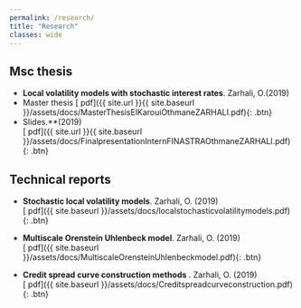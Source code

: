 ```yaml
---
permalink: /research/
title: "Research"
classes: wide
---
```



## Msc thesis

* **Local volatility models with stochastic interest rates**. Zarhali, O.(2019)  
* Master thesis
[<i class="fas fa-file-pdf"></i> pdf]({{ site.url }}{{ site.baseurl }}/assets/docs/MasterThesisElKarouiOthmaneZARHALI.pdf){: .btn}
* Slides.**(2019)  
[<i class="fas fa-file-pdf"></i> pdf]({{ site.url }}{{ site.baseurl }}/assets/docs/FinalpresentationInternFINASTRAOthmaneZARHALI.pdf){: .btn}

## Technical reports

* **Stochastic local volatility models**. Zarhali, O.  (2019)   
[<i class="fas fa-file-pdf"></i> pdf]({{ site.baseurl }}/assets/docs/localstochasticvolatilitymodels.pdf){: .btn}

* **Multiscale Orenstein Uhlenbeck model**. Zarhali, O.  (2019)   
[<i class="fas fa-file-pdf"></i> pdf]({{ site.baseurl }}/assets/docs/MultiscaleOrensteinUhlenbeckmodel.pdf){: .btn}

* **Credit spread curve construction methods** . Zarhali, O.  (2019)   
[<i class="fas fa-file-pdf"></i> pdf]({{ site.baseurl }}/assets/docs/Creditspreadcurveconstruction.pdf){: .btn}






